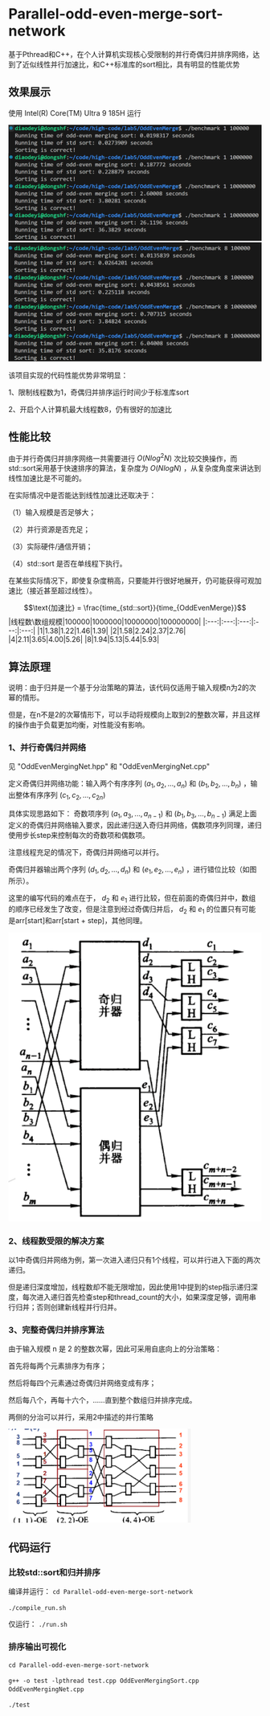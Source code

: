 # Parallel-odd-even-merge-sort-network
基于Pthread和C++，在个人计算机实现核心受限制的并行奇偶归并排序网络，达到了近似线性并行加速比，和C++标准库的sort相比，具有明显的性能优势

## 效果展示

使用 Intel(R) Core(TM) Ultra 9 185H 运行

![](img1.png)
![](img2.png)

该项目实现的代码性能优势非常明显：

1、限制线程数为1，奇偶归并排序运行时间少于标准库sort

2、开启个人计算机最大线程数8，仍有很好的加速比

## 性能比较

由于并行奇偶归并排序网络一共需要进行 $O(Nlog^2N)$ 次比较交换操作，而std::sort采用基于快速排序的算法，复杂度为 $O(NlogN)$ ，从复杂度角度来讲达到线性加速比是不可能的。

在实际情况中是否能达到线性加速比还取决于：

（1）输入规模是否足够大；

（2）并行资源是否充足；

（3）实际硬件/通信开销；

（4）std::sort 是否在单线程下执行。

在某些实际情况下，即使复杂度稍高，只要能并行很好地展开，仍可能获得可观加速比（接近甚至超过线性）。

$$\text{加速比} = \frac{time_{std::sort}}{time_{OddEvenMerge}}$$
|线程数\数组规模|100000|1000000|10000000|100000000|
|:---:|:---:|:---:|:---:|:---:|
|1|1.38|1.22|1.46|1.39|
|2|1.58|2.24|2.37|2.76|
|4|2.11|3.65|4.00|5.26|
|8|1.94|5.13|5.44|5.93|

## 算法原理

说明：由于归并是一个基于分治策略的算法，该代码仅适用于输入规模n为2的次幂的情形。

但是，在n不是2的次幂情形下，可以手动将规模向上取到2的整数次幂，并且这样的操作由于负载更加均衡，对性能没有影响。

### 1、并行奇偶归并网络
见 "OddEvenMergingNet.hpp" 和 "OddEvenMergingNet.cpp"

定义奇偶归并网络功能：输入两个有序序列 $(a_1, a_2, ..., a_n)$ 和 $(b_1, b_2, ..., b_n)$ ，输出整体有序序列 $(c_1, c_2, ..., c_{2n})$ 

具体实现思路如下：
奇数项序列 $(a_1, a_3, ..., a_{n-1})$ 和 $(b_1, b_3, ..., b_{n-1})$ 满足上面定义的奇偶归并网络输入要求，因此递归送入奇归并网络，偶数项序列同理，递归使用步长step来控制每次的奇数项和偶数项。

注意线程充足的情况下，奇偶归并网络可以并行。

奇偶归并器输出两个序列 $(d_1, d_2, ..., d_n)$ 和 $(e_1, e_2, ..., e_n)$ ，进行错位比较（如图所示）。

这里的编写代码的难点在于， $d_2$ 和 $e_1$ 进行比较，但在前面的奇偶归并中，数组的顺序已经发生了改变，但是注意到经过奇偶归并后， $d_2$ 和 $e_1$ 的位置只有可能是arr[start]和arr[start + step]，其他同理。


![](img3.png)

### 2、线程数受限的解决方案

以1中奇偶归并网络为例，第一次进入递归只有1个线程，可以并行进入下面的两次递归。

但是递归深度增加，线程数却不能无限增加，因此使用1中提到的step指示递归深度，每次进入递归首先检查step和thread_count的大小，如果深度足够，调用串行归并；否则创建新线程并行归并。

### 3、完整奇偶归并排序算法
由于输入规模 n 是 2 的整数次幂，因此可采用自底向上的分治策略：

首先将每两个元素排序为有序；

然后将每四个元素通过奇偶归并网络变成有序；

然后每八个，再每十六个，……直到整个数组归并排序完成。

两侧的分治可以并行，采用2中描述的并行策略

![](img4.png)

## 代码运行

### 比较std::sort和归并排序

编译并运行：
```cd Parallel-odd-even-merge-sort-network```

```./compile_run.sh```

仅运行：
```./run.sh```

### 排序输出可视化

```cd Parallel-odd-even-merge-sort-network```

```g++ -o test -lpthread test.cpp OddEvenMergingSort.cpp OddEvenMergingNet.cpp```

```./test```
